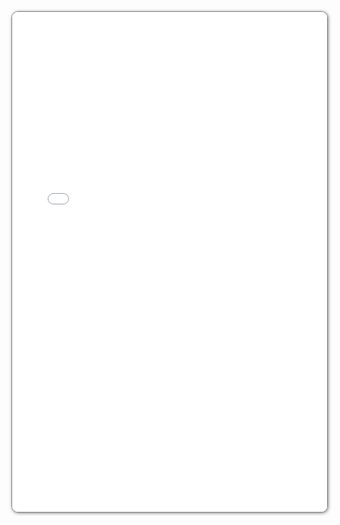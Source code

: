 <iframe width="100%" src="<% tp.file.cursor(1) %>" style="border: 1px solid #7f7f7f; box-shadow: 1px 1px 5px #7f7f7f; border-radius: 10px;" height="800px"></iframe>
